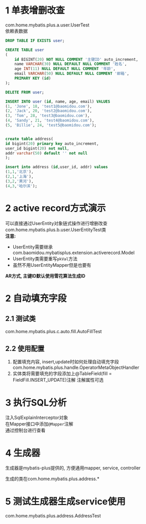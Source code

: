 
# 1 单表增删改查
com.home.mybatis.plus.a.user.UserTest   
依赖表数据
```sql
DROP TABLE IF EXISTS user;

CREATE TABLE user
(
	id BIGINT(20) NOT NULL COMMENT '主键ID' auto_increment,
	name VARCHAR(30) NULL DEFAULT NULL COMMENT '姓名',
	age INT(11) NULL DEFAULT NULL COMMENT '年龄',
	email VARCHAR(50) NULL DEFAULT NULL COMMENT '邮箱',
	PRIMARY KEY (id)
);

DELETE FROM user;

INSERT INTO user (id, name, age, email) VALUES
(1, 'Jone', 18, 'test1@baomidou.com'),
(2, 'Jack', 20, 'test2@baomidou.com'),
(3, 'Tom', 28, 'test3@baomidou.com'),
(4, 'Sandy', 21, 'test4@baomidou.com'),
(5, 'Billie', 24, 'test5@baomidou.com');


create table address(
id bigint(20) primary key auto_increment,
user_id bigint(20) not null,
addr varchar(50) default '' not null
);

insert into address (id,user_id, addr) values
(1,1,'北京'),
(2,1,'上海'),
(3,2,'黑河'),
(4,3,'哈尔滨');

```
# 2 active record方式演示
可以直接通过UserEntity对象链式操作进行增删改查
com.home.mybatis.plus.b.user.UserEntityTest类  
**注意:**
- UserEntity需要继承com.baomidou.mybatisplus.extension.activerecord.Model
- UserEntity类需要重写```pkVal```方法
- 虽然不用UserEntityMapper但是也要有

**AR方式, 主键ID默认使用雪花算法生成ID**

# 2 自动填充字段
## 2.1 测试类
com.home.mybatis.plus.c.auto.fill.AutoFillTest
## 2.2 使用配置
1. 配置填充内容, insert,update时如何处理自动填充字段
com.home.mybatis.plus.handle.OperatorMetaObjectHandler
2. 实体类将需要填充的字段添加上@TableField(fill = FieldFill.INSERT_UPDATE)注解
注解属性可选

# 3 执行SQL分析
注入SqlExplainInterceptor对象  
在Mapper接口中添加```@Mapper```注解  
通过控制台进行查看

# 4 生成器
生成器是mybatis-plus提供的, 方便通用mapper, service, controller  

生成的类在com.home.mybatis.plus.address.*
# 5 测试生成器生成service使用
com.home.mybatis.plus.address.AddressTest